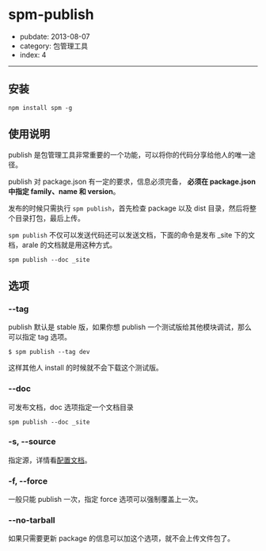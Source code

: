# spm-publish

- pubdate: 2013-08-07
- category: 包管理工具
- index: 4

-----------

## 安装

```
npm install spm -g
```

## 使用说明

publish 是包管理工具非常重要的一个功能，可以将你的代码分享给他人的唯一途径。

publish 对 package.json 有一定的要求，信息必须完备， **必须在 package.json 中指定 family、name 和 version**。

发布的时候只需执行 `spm publish`，首先检查 package 以及 dist 目录，然后将整个目录打包，最后上传。

`spm publish` 不仅可以发送代码还可以发送文档，下面的命令是发布 _site 下的文档，arale 的文档就是用这种方式。

```
spm publish --doc _site
```

## 选项

### --tag

publish 默认是 stable 版，如果你想 publish 一个测试版给其他模块调试，那么可以指定 tag 选项。

```
$ spm publish --tag dev
```

这样其他人 install 的时候就不会下载这个测试版。

### --doc

可发布文档，doc 选项指定一个文档目录

```
spm publish --doc _site
```

### -s, --source

指定源，详情看[配置文档]()。

### -f, --force

一般只能 publish 一次，指定 force 选项可以强制覆盖上一次。

### --no-tarball

如果只需要更新 package 的信息可以加这个选项，就不会上传文件包了。

